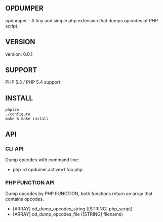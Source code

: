 ## OPDUMPER
opdumper - A tiny and simple php extension that dumps opcodes of PHP script.

## VERSION
version: 0.0.1

## SUPPORT
PHP 5.3 / PHP 5.4 support

## INSTALL
    phpize
    ./configure
    make & make install

## API
### CLI API
Dump opcodes with command line: 

+ php -d opdumer.active=1 foo.php

### PHP FUNCTION API
Dump opcodes by PHP FUNCTION, both functions return an array that contains opcodes.

+ [ARRAY] od_dump_opcodes_string ([STRING] php_script) 
+ [ARRAY] od_dump_opcodes_file   ([STRING] filename) 
